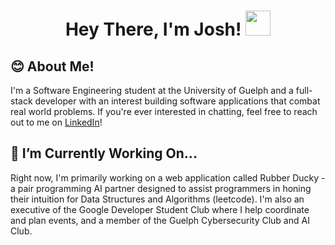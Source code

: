 <h1 align="center">Hey There, I'm Josh! <img src="https://media.giphy.com/media/hvRJCLFzcasrR4ia7z/giphy.gif" width="40"></h1>

## 😊 About Me! 
I'm a Software Engineering student at the University of Guelph and a full-stack developer with an interest building software applications that combat real world problems. If you're ever interested in chatting, feel free to reach out to me on [LinkedIn](https://www.linkedin.com/in/joshua-choong-36677a209/)!

## 🌱 I’m Currently Working On...
Right now, I'm primarily working on a web application called Rubber Ducky - a pair programming AI partner designed to assist programmers in honing their intuition for Data Structures and Algorithms (leetcode). I'm also an executive of the Google Developer Student Club where I help coordinate and plan events, and a member of the Guelph Cybersecurity Club and AI Club. 
